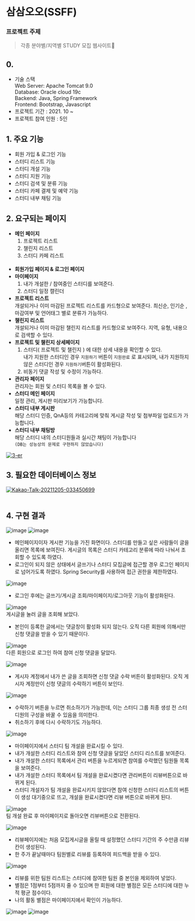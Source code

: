 # 삼삼오오(SSFF)

### 프로젝트 주제

> 각종 분야별/지역별 STUDY 모집 웹사이트📝

## 0.

* 기술 스택<br>
  Web Server: Apache Tomcat 9.0<br>
  Database: Oracle cloud 19c <br>
  Backend: Java, Spring Framework<br>
  Frontend: Bootstrap, Javascript<br>
* 프로젝트 기간 : 2021. 10 ~
* 프로젝트 참여 인원 : 5인

## 1. 주요 기능

>

- 회원 가입 & 로그인 기능
- 스터디 리스트 기능
- 스터디 개설 기능
- 스터디 지원 기능
- 스터디 검색 및 분류 기능
- 스터디 카페 결제 및 예약 기능
- 스터디 내부 채팅 기능

## 2. 요구되는 페이지

>

- **메인 페이지**
  <br>
  1. 프로젝트 리스트 
  2. 챌린지 리스트
  3. 스터디 카페 리스트
  <br>
- **회원가입 페이지 & 로그인 페이지**
- **마이페이지**<br>
  1. 내가 개설한 / 참여중인 스터디를 보여준다.
  2. 스터디 일정 캘린더
- **프로젝트 리스트**<br>
  개설되거나 이미 마감된 프로젝트 리스트를 카드형으로 보여준다. 최신순, 인기순 , 마감여부 및 언어태그 별로 분류가 가능하다.
- **챌린지 리스트**<br>
  개설되거나 이미 마감된 챌린지 리스트를 카드형으로 보여주다. 지역, 유형, 내용으로 검색할 수 있다.
- **프로젝트 및 챌린지 상세페이지**<br>
  1. 스터디( 프로젝트 및 챌린지 ) 에 대한 상세 내용을 확인할 수 있다. <br>내가 지원한 스터디인 경우 `지원하기` 버튼이 `지원완료` 로 표시되며, 내가 지원하지 않은 스터디인 경우 `지원하기`버튼이 활성화된다. 
  2. 비동기 댓글 작성 및 수정이 가능하다.<br>  
- **관리자 페이지**<br>
  관리자는 회원 및 스터디 목록을 볼 수 있다.
- **스터디 메인 페이지**<br>
 일정 관리, 게시판 미리보기가 가능합니다. 
- **스터디 내부 게시판**<br>
 해당 스터디 인증, QnA등의 카테고리에 맞춰 게시글 작성 및 첨부파일 업로드가 가능합니다.
- **스터디 내부 채팅방**<br>
 해당 스터디 내의 스터디원들과 실시간 채팅이 가능합니다 
 <br>`(DB는 성능상의 문제로 구현하지 않았습니다)`

<a href="https://ibb.co/M8qp6kY"><img src="https://i.ibb.co/7g7V4tw/3-er.png" alt="3-er" border="0"></a>

## 3. 필요한 데이터베이스 정보

>

<a href="https://ibb.co/TvYPqD6"><img src="https://i.ibb.co/bWQNRjT/Kakao-Talk-20211205-033450699.png" alt="Kakao-Talk-20211205-033450699" border="0"></a>
<br>
<br>

## 4. 구현 결과

>
![image](https://user-images.githubusercontent.com/60432062/125256323-4da07580-e337-11eb-8104-4b14bd5c0a8d.png)
![image](https://user-images.githubusercontent.com/60432062/125256505-76c10600-e337-11eb-9b11-f271a1a42c9c.png)
<br>

- 메인페이지이자 게시판 기능을 가진 화면이다. 스터디를 만들고 싶은 사람들이 글을 올리면 목록에 보여진다. 게시글의 목록은 스터디 카테고리 분류에 따라 나눠서 조회할 수 있도록 하였다.
- 로그인이 되지 않은 상태에서 글쓰기나 스터디 모집글에 접근할 경우 로그인 페이지로 넘어가도록 하였다. Spring Security를 사용하여 접근 권한을 제한하였다.<br>

![image](https://user-images.githubusercontent.com/60432062/125256629-95bf9800-e337-11eb-824a-7ae2ecd921e3.png)
<br>

- 로그인 후에는 글쓰기/게시글 조회/마이페이지/로그아웃 기능이 활성화된다.<br>

![image](https://user-images.githubusercontent.com/60432062/125256698-a6700e00-e337-11eb-9d09-e08cf99e8570.png)
<br>
게시글을 눌러 글을 조회해 보았다.

- 본인이 등록한 글에서는 댓글창이 활성화 되지 않는다. 오직 다른 회원에 의해서만 신청 댓글을 받을 수 있기 때문이다.<br>

![image](https://user-images.githubusercontent.com/60432062/125256804-c3a4dc80-e337-11eb-8d45-6a36e0b38e1e.png)
<br>
다른 회원으로 로그인 하여 참여 신청 댓글을 달았다.<br>

![image](https://user-images.githubusercontent.com/60432062/125256844-cc95ae00-e337-11eb-8a0f-3224837097e5.png)
<br>

- 게시자 계정에서 내가 쓴 글을 조회하면 신청 댓글 수락 버튼이 활성화된다. 오직 게시자 계정만이 신청 댓글의 수락하기 버튼이 보인다.<br>

![image](https://user-images.githubusercontent.com/60432062/125256911-dae3ca00-e337-11eb-93af-bd7ad4774605.png)
<br>

- 수락하기 버튼을 누르면 취소하기가 가능한데, 이는 스터디 그룹 최종 생성 전 스터디원의 구성을 바꿀 수 있음을 의미한다.
- 취소하기 후에 다시 수락하기도 가능하다.<br>

![image](https://user-images.githubusercontent.com/60432062/125256995-efc05d80-e337-11eb-8f6c-3d17d2b07dc2.png)
<br>

- 마이페이지에서 스터디 팀 개설을 완료시킬 수 있다.
- 내가 개설한 스터디 리스트와 참여 신청 댓글을 달았던 스터디 리스트를 보여준다.
- 내가 개설한 스터디 목록에서 관리 버튼을 누르게되면 참여를 수락했던 팀원들 목록을 보여준다.
- 내가 개설한 스터디 목록에서 팀 개설을 완료시켰다면 관리버튼이 리뷰버튼으로 바뀌게 된다.
- 스터디 개설자가 팀 개설을 완료시키지 않았다면 참여 신청한 스터디 리스트의 버튼이 생성 대기중으로 뜨고, 개설을 완료시켰다면 리뷰 버튼으로 바뀌게 된다.<br>

![image](https://user-images.githubusercontent.com/60432062/125257060-023a9700-e338-11eb-8a69-647761c7eaea.png)
<br>
팀 개설 완료 후 마이페이지로 돌아오면 리뷰버튼으로 전환된다.<br>

![image](https://user-images.githubusercontent.com/60432062/125257158-1aaab180-e338-11eb-8d8e-582b96ddefc7.png)
<br>

- 리뷰페이지에는 처음 모집게시글을 올릴 때 설정했던 스터디 기간의 주 수만큼 리뷰칸이 생성된다.
- 한 주가 끝날때마다 팀원별로 리뷰를 등록하여 피드백을 받을 수 있다.<br>

![image](https://user-images.githubusercontent.com/60432062/125257225-2b5b2780-e338-11eb-8c2a-85be6942e7db.png)
<br>

- 리뷰를 위한 팀원 리스트는 스터디에 참여한 팀원 중 본인을 제외하여 넣었다.
- 별점은 1점부터 5점까지 줄 수 있으며 한 회원에 대한 별점은 모든 스터디에 대한 누적 평균 점수이다.
- 나의 활동 별점은 마이페이지에서 확인이 가능하다.<br>

![image](https://user-images.githubusercontent.com/60432062/125257294-3ca43400-e338-11eb-94b8-c354a64b9179.png)
![image](https://user-images.githubusercontent.com/60432062/125257307-42017e80-e338-11eb-86f9-ea6ce68a0e4b.png)